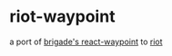 # riot-waypoint

a port of [brigade's react-waypoint](https://github.com/brigade/react-waypoint) to [riot](https://muut.com/riotjs/)
